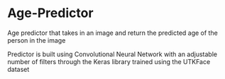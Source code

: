 # Age-Predictor
Age predictor that takes in an image and return the predicted age of the person in the image

Predictor is built using Convolutional Neural Network with an adjustable number of filters through the Keras library trained using the UTKFace dataset
